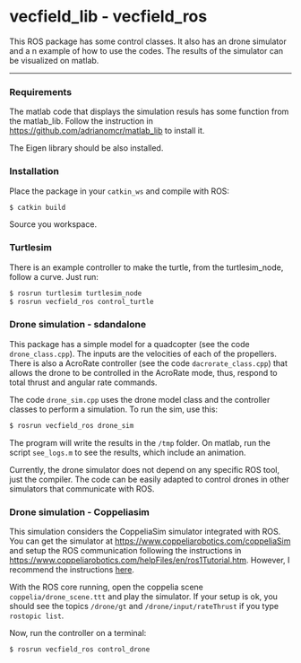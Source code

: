 # vecfield_lib - vecfield_ros

This ROS package has some control classes. It also has an drone simulator and a n example of how to use the codes. The results of the simulator can be visualized on matlab.

---------------------


### Requirements

The matlab code that displays the simulation resuls has some function from the matlab_lib. Follow the instruction in <https://github.com/adrianomcr/matlab_lib> to install it.

The Eigen library should be also installed.


### Installation


Place the package in your `catkin_ws` and compile with ROS:

```bash
$ catkin build
```

Source you workspace.


### Turtlesim

There is an example controller to make the turtle, from the turtlesim_node, follow a curve. Just run:

```bash
$ rosrun turtlesim turtlesim_node
$ rosrun vecfield_ros control_turtle
```

### Drone simulation - sdandalone

This package has a simple model for a quadcopter (see the code `drone_class.cpp`). The inputs are the velocities of each of the propellers. There is also a AcroRate controller (see the code `dacrorate_class.cpp`) that allows the drone to be controlled in the AcroRate mode, thus, respond to total thrust and angular rate commands.

The code `drone_sim.cpp` uses the drone model class and the controller classes to perform a simulation. To run the sim, use this:

```bash
$ rosrun vecfield_ros drone_sim
```

The program will write the results in the `/tmp` folder. On matlab, run the script `see_logs.m` to see the results, which include an animation.


Currently, the drone simulator does not depend on any specific ROS tool, just the compiler. The code can be easily adapted to control drones in other simulators that communicate with ROS.


### Drone simulation - Coppeliasim

This simulation considers the CoppeliaSim simulator integrated with ROS. You can get the simulator at <https://www.coppeliarobotics.com/coppeliaSim> and setup the ROS communication following the instructions in <https://www.coppeliarobotics.com/helpFiles/en/ros1Tutorial.htm>. However, I recommend the instructions [here](coppelia/README.md).

With the ROS core running, open the coppelia scene `coppelia/drone_scene.ttt` and play the simulator. If your setup is ok, you should see the topics `/drone/gt` and `/drone/input/rateThrust` if you type `rostopic list`.

Now, run the controller on a terminal:

```bash
$ rosrun vecfield_ros control_drone
```





